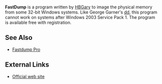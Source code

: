**FastDump** is a program written by [HBGary](HBGary "wikilink") to
image the physical memory from some 32-bit Windows systems. Like George
Garner's [dd](dd "wikilink"), this program cannot work on systems after
Windows 2003 Service Pack 1. The program is available free with
registration.

## See Also

- [Fastdump Pro](Fastdump_Pro "wikilink")

## External Links

- [Official web site](http://hbgary.com/download_fastdump.html)